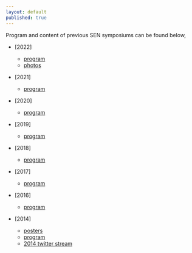 ```yaml
---
layout: default
published: true
---
```

<!---The first Dutch national symposium on software engineering (SEN) was held on December 3<sup>rd</sup>, 2014 in Amsterdam. The topic of the day was "the future of software engineering".--->
Program and content of previous SEN symposiums can be found below,

* [2022]
    * [program](./2022/program)
    * [photos](./2022/photos)

* [2021]
    * [program](./2021/program)

* [2020]
    * [program](./2020/program)

* [2019]
    * [program](./2019/program)

* [2018]
    * [program](./2018/program)

* [2017]
    * [program](./2017/program)

* [2016]
    * [program](./2016/program)

* [2014]
    * [posters](./2014/posters/)
    * [program](./2014/program)
    * [2014 twitter stream](https://twitter.com/search?q=%23sensym2014&src=typd)

